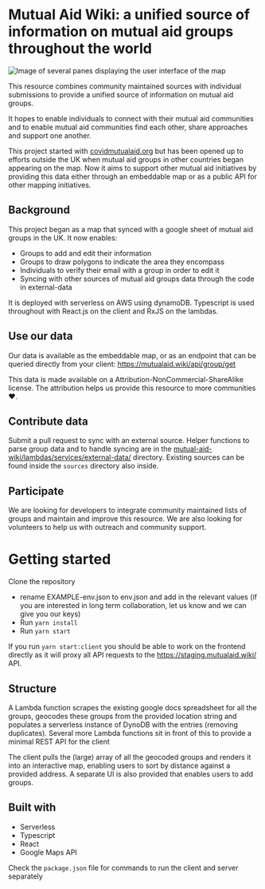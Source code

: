 # Mutual Aid Wiki: a unified source of information on mutual aid groups throughout the world

![Image of several panes displaying the user interface of the map](preview.png?raw=true 'Preview Image')

This resource combines community maintained sources with individual submissions to provide a unified source of information on mutual aid groups.

It hopes to enable individuals to connect with their mutual aid communities and to enable mutual aid communities find each other, share approaches and support one another.

This project started with [covidmutualaid.org](http://covidmutualaid.org/) but has been opened up to efforts outside the UK when mutual aid groups in other countries began appearing on the map. Now it aims to support other mutual aid initiatives by providing this data either through an embeddable map or as a public API for other mapping initiatives.

## Background

This project began as a map that synced with a google sheet of mutual aid groups in the UK. It now enables:

- Groups to add and edit their information
- Groups to draw polygons to indicate the area they encompass
- Individuals to verify their email with a group in order to edit it
- Syncing with other sources of mutual aid groups data through the code in external-data

It is deployed with serverless on AWS using dynamoDB. Typescript is used throughout with React.js on the client and RxJS on the lambdas.

## Use our data

Our data is available as the embeddable map, or as an endpoint that can be queried directly from your client: https://mutualaid.wiki/api/group/get

This data is made available on a Attribution-NonCommercial-ShareAlike license. The attribution helps us provide this resource to more communities ❤️.

## Contribute data

Submit a pull request to sync with an external source. Helper functions to parse group data and to handle syncing are in the [mutual-aid-wiki/lambdas/services/external-data/](https://github.com/Covid-Mutual-Aid/mutual-aid-wiki/tree/master/lambdas/services/external-data) directory. Existing sources can be found inside the `sources` directory also inside.

## Participate

We are looking for developers to integrate community maintained lists of groups and maintain and improve this resource. We are also looking for volunteers to help us with outreach and community support.

# Getting started

Clone the repository

- rename EXAMPLE-env.json to env.json and add in the relevant values (if you are interested in long term collaboration, let us know and we can give you our keys)
- Run `yarn install`
- Run `yarn start`

If you run `yarn start:client` you should be able to work on the frontend directly as it will proxy all API requests to the https://staging.mutualaid.wiki/ API.

## Structure

A Lambda function scrapes the existing google docs spreadsheet for all the groups, geocodes these groups from the provided location string and populates a serverless instance of DynoDB with the entries (removing duplicates). Several more Lambda functions sit in front of this to provide a minimal REST API for the client

The client pulls the (large) array of all the geocoded groups and renders it into an interactive map, enabling users to sort by distance against a provided address. A separate UI is also provided that enables users to add groups.

## Built with

- Serverless
- Typescript
- React
- Google Maps API

Check the `package.json` file for commands to run the client and server separately
